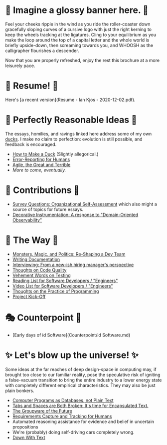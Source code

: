 # 🔮 Imagine a glossy banner here. 🔮

Feel your cheeks ripple in the wind as you ride the roller-coaster down gracefully sloping curves of a cursive logo with just the right kerning to keep the wheels tracking at the ligatures. Cling to your equilibrium as you make the loop around the top of a capital letter and the whole world is briefly upside-down, then screaming towards you, and WHOOSH as the calligrapher flourishes a descender.

Now that you are properly refreshed, enjoy the rest this brochure at a more leisurely pace.


# 📜  Resume! 📜

Here's [a recent version](Resume - Ian Kjos - 2020-12-02.pdf).


# 🦆 Perfectly Reasonable Ideas 🦆

The essays, homilies, and ravings linked here address some of my own [ducks](make_duck.md).
I make no claim to perfection: evolution is still possible, and feedback is encouraged.

* [How to Make a Duck](make_duck.md) (Slightly allegorical.)
* [Error-Reporting for Humans](error_reporting.md)
* [Agile, the Great and Terrible](agile_the_terrible.md)
* *More to come, eventually.*

# 🦆 Contributions 🦆

* [Survey Questions: Organizational Self-Assessment](Contrib/Survey.md) which also might a source of topics for future essays.
* [Decorative Instrumentation: A response to "Domain-Oriented Observability"](Contrib/instrumentation.md)

# 🦆 The Way 🦆

* [Monsters, Magic, and Politics: Re-Shaping a Dev Team](ThisIsTheWay/mmp.md)
* [Writing Documentation](ThisIsTheWay/documenting.md)
* [Interviewing: From a new-ish hiring manager's perspective](ThisIsTheWay/interviewing.md)
* [Thoughts on Code Quality](ThisIsTheWay/code_quality.md)
* [Vehement Words on Testing](ThisIsTheWay/code_test.md)
* [Reading List for Software Developers / "Engineers"](ThisIsTheWay/dev_reading.md)
* [Video List for Software Developers / "Engineers"](ThisIsTheWay/dev_video.md)
* [Thoughts on the Practice of Programming](ThisIsTheWay/code_practice.md)
* [Project Kick-Off](ThisIsTheWay/kick_off.md)

# 🎭 Counterpoint 🧦

* [Early days of id Software](Counterpoint/id Software.md)

# ✨ Let's blow up the universe! ✨

Some ideas at the far reaches of deep design-space in computing may, if brought too close to our familiar reality, pose the speculative risk of igniting a false-vacuum transition to bring the entire industry to a lower energy state with completely different empirical characteristics. They may also be just plain bonkers.

* [Computer Programs as Databases, not Plain Text](Universe/code_db.md)
* [Tabs and Spaces are Both Broken: It's time for Encapsulated Text.](Universe/tab_space.md)
* [The Groupware of the Future](Universe/groupware.md)
* [Requirements Capture and Tracking for Humans](Universe/requirements.md)
* Automated reasoning assistance for evidence and belief in uncertain propositions
* We're (probably) doing self-driving cars completely wrong.
* [Down With Text](Universe/down_with_text.md)

